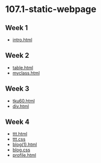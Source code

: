 # 107.1-static-webpage

## Week 1
- [ intro.html ](https://github.com/m2314882886/107.1-static-webpage/blob/master/w01/intro.html)

## Week 2
- [table.html](https://github.com/m2314882886/107.1-static-webpage/blob/master/w02/table.html)
- [myclass.html](https://github.com/m2314882886/107.1-static-webpage/blob/master/w02/myclass.html)

## Week 3
- [tku60.html](https://github.com/m2314882886/107.1-static-webpage/blob/master/w03/images/tku60.html)
- [div.html](https://github.com/m2314882886/107.1-static-webpage/blob/master/w03/div.html)

## Week 4
- [ttt.html](https://github.com/m2314882886/107.1-static-webpage/blob/master/w04/ttt.html)
- [ttt.css](https://github.com/m2314882886/107.1-static-webpage/blob/master/w04/ttt.css)
- [blog(1).html](https://github.com/m2314882886/107.1-static-webpage/blob/master/w04/blog(1).html)
- [blog.css](https://github.com/m2314882886/107.1-static-webpage/blob/master/w04/blog.css)
- [profile.html](https://github.com/m2314882886/107.1-static-webpage/blob/master/w04/profile.html)
<!--stackedit_data:
eyJoaXN0b3J5IjpbMjEyNzAyNjI4NywyMTQwNjY4OTY5LC0xMj
EwNzkxNDY5LDIwMjg4ODEzNzgsLTE1Mzg5NjA1NCwtNjM3NTAy
Mjk1LDg0NDQ3MDEyNV19
-->
